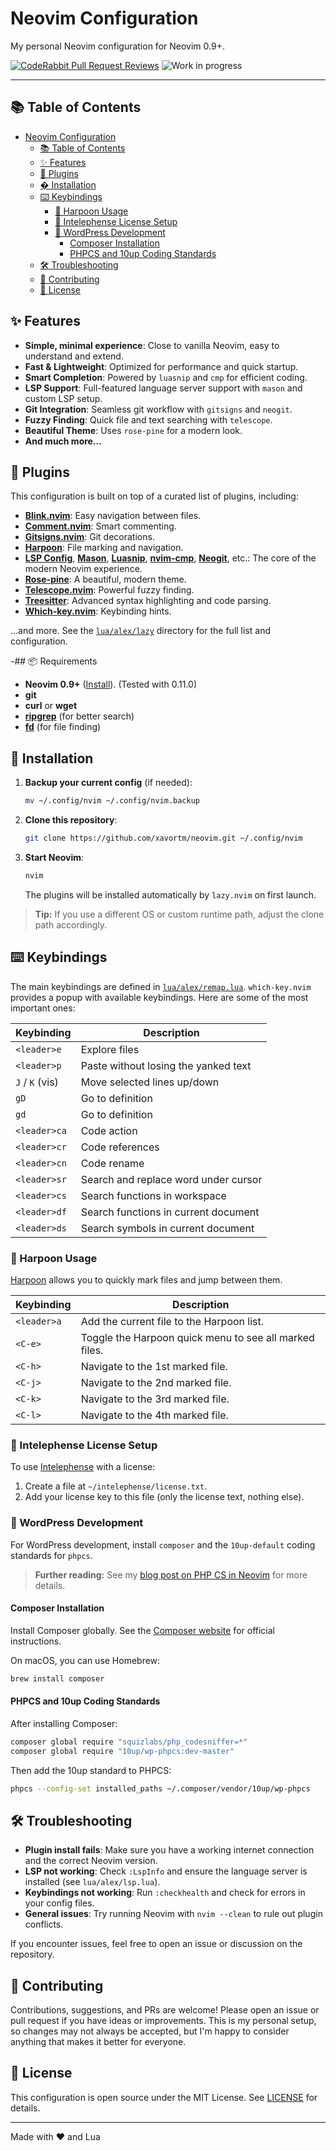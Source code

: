 
# Neovim Configuration

My personal Neovim configuration for Neovim 0.9+.

[![CodeRabbit Pull Request Reviews](https://img.shields.io/coderabbit/prs/github/xavortm/neovim?utm_source=oss&utm_medium=github&utm_campaign=xavortm%2Fneovim&labelColor=171717&color=FF570A&link=https%3A%2F%2Fcoderabbit.ai&label=CodeRabbit+Reviews)](https://coderabbit.ai)
![Work in progress](https://img.shields.io/badge/work_in_progress-blue)

---

## 📚 Table of Contents


- [Neovim Configuration](#neovim-configuration)
  - [📚 Table of Contents](#-table-of-contents)
  - [✨ Features](#-features)
  - [🔌 Plugins](#-plugins)
  - [� Installation](#-installation)
  - [⌨️ Keybindings](#️-keybindings)
    - [📌 Harpoon Usage](#-harpoon-usage)
    - [🧩 Intelephense License Setup](#-intelephense-license-setup)
    - [📝 WordPress Development](#-wordpress-development)
      - [Composer Installation](#composer-installation)
      - [PHPCS and 10up Coding Standards](#phpcs-and-10up-coding-standards)
  - [🛠️ Troubleshooting](#️-troubleshooting)
  - [🤝 Contributing](#-contributing)
  - [📄 License](#-license)



## ✨ Features

- **Simple, minimal experience**: Close to vanilla Neovim, easy to understand and extend.
- **Fast & Lightweight**: Optimized for performance and quick startup.
- **Smart Completion**: Powered by `luasnip` and `cmp` for efficient coding.
- **LSP Support**: Full-featured language server support with `mason` and custom LSP setup.
- **Git Integration**: Seamless git workflow with `gitsigns` and `neogit`.
- **Fuzzy Finding**: Quick file and text searching with `telescope`.
- **Beautiful Theme**: Uses `rose-pine` for a modern look.
- **And much more...**

## 🔌 Plugins

This configuration is built on top of a curated list of plugins, including:

- **[Blink.nvim](https://github.com/xavortm/blink.nvim)**: Easy navigation between files.
- **[Comment.nvim](https://github.com/numToStr/Comment.nvim)**: Smart commenting.
- **[Gitsigns.nvim](https://github.com/lewis6991/gitsigns.nvim)**: Git decorations.
- **[Harpoon](https://github.com/ThePrimeagen/harpoon)**: File marking and navigation.
- **[LSP Config](https://github.com/neovim/nvim-lspconfig)**, **[Mason](https://github.com/williamboman/mason.nvim)**, **[Luasnip](https://github.com/L3MON4D3/LuaSnip)**, **[nvim-cmp](https://github.com/hrsh7th/nvim-cmp)**, **[Neogit](https://github.com/TimUntersberger/neogit)**, etc.: The core of the modern Neovim experience.
- **[Rose-pine](https://github.com/rose-pine/neovim)**: A beautiful, modern theme.
- **[Telescope.nvim](https://github.com/nvim-telescope/telescope.nvim)**: Powerful fuzzy finding.
- **[Treesitter](https://github.com/nvim-treesitter/nvim-treesitter)**: Advanced syntax highlighting and code parsing.
- **[Which-key.nvim](https://github.com/folke/which-key.nvim)**: Keybinding hints.

...and more. See the [`lua/alex/lazy`](lua/alex/lazy) directory for the full list and configuration.

-## 📦 Requirements

- **Neovim 0.9+** ([Install](https://github.com/neovim/neovim/releases)). (Tested with 0.11.0)
- **git**
- **curl** or **wget**
- **[ripgrep](https://github.com/BurntSushi/ripgrep)** (for better search)
- **[fd](https://github.com/sharkdp/fd)** (for file finding)

## 🚀 Installation

1. **Backup your current config** (if needed):
    ```bash
    mv ~/.config/nvim ~/.config/nvim.backup
    ```
2. **Clone this repository**:
    ```bash
    git clone https://github.com/xavortm/neovim.git ~/.config/nvim
    ```
3. **Start Neovim**:
    ```bash
    nvim
    ```
    The plugins will be installed automatically by `lazy.nvim` on first launch.

> **Tip:** If you use a different OS or custom runtime path, adjust the clone path accordingly.

## ⌨️ Keybindings

The main keybindings are defined in [`lua/alex/remap.lua`](lua/alex/remap.lua). `which-key.nvim` provides a popup with available keybindings. Here are some of the most important ones:

| Keybinding      | Description                            |
| --------------- | -------------------------------------- |
| `<leader>e`     | Explore files                          |
| `<leader>p`     | Paste without losing the yanked text   |
| `J` / `K` (vis) | Move selected lines up/down            |
| `gD`            | Go to definition                       |
| `gd`            | Go to definition                       |
| `<leader>ca`    | Code action                            |
| `<leader>cr`    | Code references                        |
| `<leader>cn`    | Code rename                            |
| `<leader>sr`    | Search and replace word under cursor   |
| `<leader>cs`    | Search functions in workspace          |
| `<leader>df`    | Search functions in current document   |
| `<leader>ds`    | Search symbols in current document     |

### 📌 Harpoon Usage

[Harpoon](https://github.com/ThePrimeagen/harpoon) allows you to quickly mark files and jump between them.

| Keybinding    | Description                                            |
| ------------- | ------------------------------------------------------ |
| `<leader>a`   | Add the current file to the Harpoon list.              |
| `<C-e>`       | Toggle the Harpoon quick menu to see all marked files. |
| `<C-h>`       | Navigate to the 1st marked file.                       |
| `<C-j>`       | Navigate to the 2nd marked file.                       |
| `<C-k>`       | Navigate to the 3rd marked file.                       |
| `<C-l>`       | Navigate to the 4th marked file.                       |

### 🧩 Intelephense License Setup

To use [Intelephense](https://intelephense.com/) with a license:

1. Create a file at `~/intelephense/license.txt`.
2. Add your license key to this file (only the license text, nothing else).

### 📝 WordPress Development

For WordPress development, install `composer` and the `10up-default` coding standards for `phpcs`.

> **Further reading:** See my [blog post on PHP CS in Neovim](https://xavortm.com/php_cs-in-neovim/) for more details.

#### Composer Installation

Install Composer globally. See the [Composer website](https://getcomposer.org/doc/00-intro.md#globally) for official instructions.

On macOS, you can use Homebrew:

```bash
brew install composer
```

#### PHPCS and 10up Coding Standards

After installing Composer:

```bash
composer global require "squizlabs/php_codesniffer=*"
composer global require "10up/wp-phpcs:dev-master"
```

Then add the 10up standard to PHPCS:

```bash
phpcs --config-set installed_paths ~/.composer/vendor/10up/wp-phpcs
```


## 🛠️ Troubleshooting

- **Plugin install fails**: Make sure you have a working internet connection and the correct Neovim version.
- **LSP not working**: Check `:LspInfo` and ensure the language server is installed (see `lua/alex/lsp.lua`).
- **Keybindings not working**: Run `:checkhealth` and check for errors in your config files.
- **General issues**: Try running Neovim with `nvim --clean` to rule out plugin conflicts.

If you encounter issues, feel free to open an issue or discussion on the repository.

## 🤝 Contributing

Contributions, suggestions, and PRs are welcome! Please open an issue or pull request if you have ideas or improvements. This is my personal setup, so changes may not always be accepted, but I'm happy to consider anything that makes it better for everyone.

## 📄 License

This configuration is open source under the MIT License. See [LICENSE](LICENSE) for details.

---

Made with ❤️ and Lua
